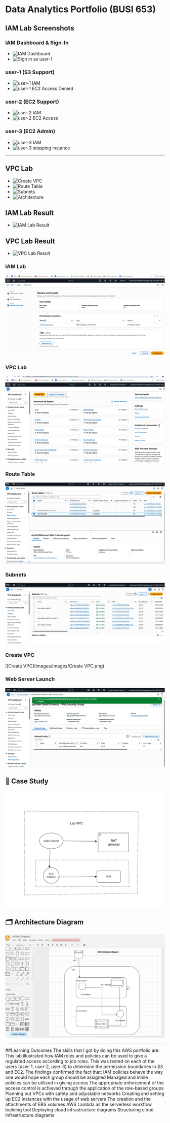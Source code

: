 # Data Analytics Portfolio (BUSI 653)
## IAM Lab Screenshots

### IAM Dashboard & Sign-In
- ![IAM Dashboard](images/iamdashboard.png)
- ![Sign in as user-1](images/sign_in_as_user1.png)

### user-1 (S3 Support)
- ![user-1 IAM](images/user1.png)
- ![user-1 EC2 Access Denied](images/ec2.png)

### user-2 (EC2 Support)
- ![user-2 IAM](images/user2.png)
- ![user-2 EC2 Access](images/user2_ec2.png)

### user-3 (EC2 Admin)
- ![user-3 IAM](images/user3.png)
- ![user-3 stopping instance](images/user3_stopping_instance.png)

---

## VPC Lab
- ![Create VPC](images/create_vpc.png)
- ![Route Table](images/route_table_assoc.png)
- ![Subnets](images/subnets_list.png)
- ![Architecture](images/aws_architecture_diagram.png)

## IAM Lab Result
- ![IAM Lab Result](images/iam_lab_result.png)

## VPC Lab Result
- ![VPC Lab Result](images/vpc_lab_result.png)


### IAM Lab  
![IAM Lab](images/images/iam_lab_result.png)

### VPC Lab  
![VPC Lab](images/images/vpc_lab_result.png)

### Route Table  
![Route Table](images/images/route_table_assoc.png)

### Subnets  
![Subnets](images/images/subnets_list.png)

### Create VPC  
![Create VPC](images/images/Create VPC.png)

### Web Server Launch  
![Web Server Browser](images/images/webserver_browser.png)

## 🧠 Case Study  
![Case Study](images/images/case_study_1.png)

## 🗂️ Architecture Diagram

![AWS Architecture Diagram](images/images/AWS%20Architecture%20Diagram.png)

---

##Learning Outcomes
The skills that I got by doing this AWS portfolio are:
This lab illustrated how IAM roles and policies can be used to give a regulated access according to job roles. 
This was tested on each of the users (user-1, user-2, user-3) to determine the permission boundaries in S3 and EC2. 
The findings confirmed the fact that:
IAM policies behave the way one would hope each group should be assigned
Managed and inline policies can be utilized in giving access
The appropriate enforcement of the access control is achieved through the application of the role-based groups
Planning out VPCs with safety and adjustable networks
Creating and setting up EC2 instances with the usage of web servers
The creation and the attachments of EBS volumes
AWS Lambda as the serverless workflow building tool
Deploying cloud infrastructure diagrams Structuring cloud infrastructure diagrams
